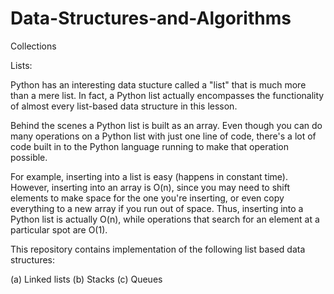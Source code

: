 # Data-Structures-and-Algorithms

Collections

Lists:

Python has an interesting data stucture called a "list" that is much more than a mere list. In fact, a Python list actually encompasses the functionality of almost every list-based data structure in this lesson.

Behind the scenes a Python list is built as an array. Even though you can do many operations on a Python list with just one line of code, there's a lot of code built in to the Python language running to make that operation possible.

For example, inserting into a list is easy (happens in constant time). However, inserting into an array is O(n), since you may need to shift elements to make space for the one you're inserting, or even copy everything to a new array if you run out of space. Thus, inserting into a Python list is actually O(n), while operations that search for an element at a particular spot are O(1). 

This repository contains implementation of the following list based data structures:
 
(a) Linked lists 
(b) Stacks 
(c) Queues

